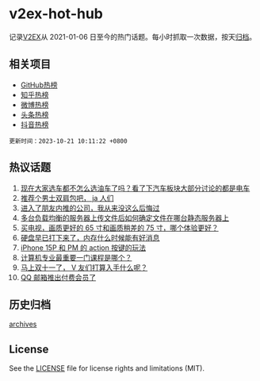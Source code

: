 # v2ex-hot-hub

 记录[V2EX](https://www.v2ex.com/)从 2021-01-06 日至今的热门话题。每小时抓取一次数据，按天[归档](archives)。
 
 ## 相关项目

- [GitHub热榜](https://github.com/it985/github-hot-hub)
- [知乎热榜](https://github.com/it985/zhihu-hot-hub)
- [微博热榜](https://github.com/it985/weibo-hot-hub)
- [头条热榜](https://github.com/it985/toutiao-hot-hub)
- [抖音热榜](https://github.com/it985/douyin-hot-hub)


 `更新时间：2023-10-21 10:11:22 +0800`

## 热议话题

1. [现在大家选车都不怎么选油车了吗？看了下汽车板块大部分讨论的都是电车](https://www.v2ex.com/t/983745)
1. [推荐个男士双肩包吧， ja 人们](https://www.v2ex.com/t/983741)
1. [进入了朋友内推的公司，我从来没这么后悔过](https://www.v2ex.com/t/983722)
1. [多台负载均衡的服务器上传文件后如何确定文件在哪台静态服务器上](https://www.v2ex.com/t/983729)
1. [买电视，画质更好的 65 寸和画质稍差的 75 寸，哪个体验更好？](https://www.v2ex.com/t/983698)
1. [硬盘早已打下来了，内存什么时候能有好消息](https://www.v2ex.com/t/983732)
1. [iPhone 15P 和 PM 的 action 按键的玩法](https://www.v2ex.com/t/983755)
1. [计算机专业最重要一门课程是哪个？](https://www.v2ex.com/t/983876)
1. [马上双十一了， V 友们打算入手什么呢？](https://www.v2ex.com/t/983857)
1. [QQ 邮箱推出付费会员了](https://www.v2ex.com/t/983860)

## 历史归档

[archives](archives)

## License

See the [LICENSE](LICENSE) file for license rights and limitations (MIT).
